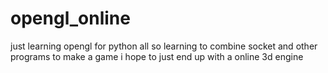# opengl_online
just learning opengl for python
all so learning to combine socket and other programs to make a game
i hope to just end up with a online 3d engine
